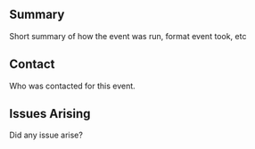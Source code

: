 
## Summary

Short summary of how the event was run, format event took, etc

## Contact

Who was contacted for this event.

## Issues Arising

Did any issue arise?
